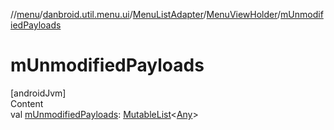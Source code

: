 //[menu](../../../index.md)/[danbroid.util.menu.ui](../../index.md)/[MenuListAdapter](../index.md)/[MenuViewHolder](index.md)/[mUnmodifiedPayloads](m-unmodified-payloads.md)



# mUnmodifiedPayloads  
[androidJvm]  
Content  
val [mUnmodifiedPayloads](m-unmodified-payloads.md): [MutableList](https://kotlinlang.org/api/latest/jvm/stdlib/kotlin.collections/-mutable-list/index.html)<[Any](https://kotlinlang.org/api/latest/jvm/stdlib/kotlin/-any/index.html)>  



